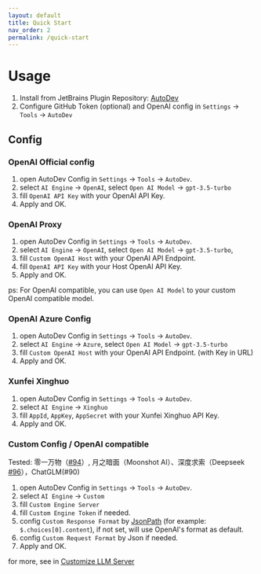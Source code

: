 ```yaml
---
layout: default
title: Quick Start
nav_order: 2
permalink: /quick-start
---
```


# Usage

1. Install from JetBrains Plugin Repository: [AutoDev](https://plugins.jetbrains.com/plugin/21520-autodev)
2. Configure GitHub Token (optional) and OpenAI config in `Settings` -> `Tools` -> `AutoDev`

## Config

### OpenAI Official config

1. open AutoDev Config in `Settings` -> `Tools` -> `AutoDev`.
2. select `AI Engine` -> `OpenAI`, select `Open AI Model` -> `gpt-3.5-turbo`
3. fill `OpenAI API Key` with your OpenAI API Key.
4. Apply and OK.

### OpenAI Proxy

1. open AutoDev Config in `Settings` -> `Tools` -> `AutoDev`.
2. select `AI Engine` -> `OpenAI`, select `Open AI Model` -> `gpt-3.5-turbo`,
3. fill `Custom OpenAI Host` with your OpenAI API Endpoint.
4. fill `OpenAI API Key` with your Host OpenAI API Key.
5. Apply and OK.

ps: For OpenAI compatible, you can use `Open AI Model` to your custom OpenAI compatible model.

### OpenAI Azure Config

1. open AutoDev Config in `Settings` -> `Tools` -> `AutoDev`.
2. select `AI Engine` -> `Azure`, select `Open AI Model` -> `gpt-3.5-turbo`
3. fill `Custom OpenAI Host` with your OpenAI API Endpoint. (with Key in URL)
4. Apply and OK.

### Xunfei Xinghuo

1. open AutoDev Config in `Settings` -> `Tools` -> `AutoDev`.
2. select `AI Engine` -> `Xinghuo`
3. fill `AppId`, `AppKey`, `AppSecret` with your Xunfei Xinghuo API Key.
4. Apply and OK.

### Custom Config / OpenAI compatible

Tested: 零一万物（[#94](https://github.com/unit-mesh/auto-dev/issues/94)）, 月之暗面（Moonshot
AI）、深度求索（Deepseek [#96](https://github.com/unit-mesh/auto-dev/issues/96)），ChatGLM(#90)

1. open AutoDev Config in `Settings` -> `Tools` -> `AutoDev`.
2. select `AI Engine` -> `Custom`
3. fill `Custom Engine Server`
4. fill `Custom Engine Token` if needed.
5. config `Custom Response Format` by [JsonPath](https://github.com/json-path/JsonPath) (for
   example: `$.choices[0].content`), if not set, will use OpenAI's format as default.
6. config `Custom Request Format` by Json if needed.
7. Apply and OK.

for more, see in [Customize LLM Server](/custom/llm-server)
